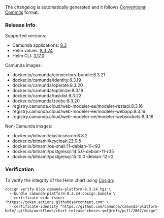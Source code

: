 The changelog is automatically generated and it follows [Conventional Commits](https://www.conventionalcommits.org/en/v1.0.0/) format.
<!-- generated by git-cliff -->
### Release Info

Supported versions:

- Camunda applications: [8.3](https://github.com/camunda/camunda-platform/releases?q=tag%3A8.3&expanded=true)
- Helm values: [8.3.24](https://artifacthub.io/packages/helm/camunda/camunda-platform/8.3.24#parameters)
- Helm CLI: [3.17.0](https://github.com/helm/helm/releases/tag/v3.17.0)

Camunda images:

- docker.io/camunda/connectors-bundle:8.3.21
- docker.io/camunda/identity:8.3.19
- docker.io/camunda/operate:8.3.20
- docker.io/camunda/optimize:8.3.19
- docker.io/camunda/tasklist:8.3.22
- docker.io/camunda/zeebe:8.3.20
- registry.camunda.cloud/web-modeler-ee/modeler-restapi:8.3.16
- registry.camunda.cloud/web-modeler-ee/modeler-webapp:8.3.16
- registry.camunda.cloud/web-modeler-ee/modeler-websockets:8.3.16

Non-Camunda images:

- docker.io/bitnami/elasticsearch:8.8.2
- docker.io/bitnami/keycloak:22.0.5
- docker.io/bitnami/os-shell:11-debian-11-r93
- docker.io/bitnami/postgresql:14.5.0-debian-11-r35
- docker.io/bitnami/postgresql:15.10.0-debian-12-r2

### Verification

To verify the integrity of the Helm chart using [Cosign](https://docs.sigstore.dev/signing/quickstart/):

```shell
cosign verify-blob camunda-platform-8.3.24.tgz \
  --bundle camunda-platform-8.3.24.cosign.bundle \
  --certificate-oidc-issuer "https://token.actions.githubusercontent.com" \
  --certificate-identity "https://github.com/camunda/camunda-platform-helm/.github/workflows/chart-release-chores.yml@refs/pull/2867/merge"
```
